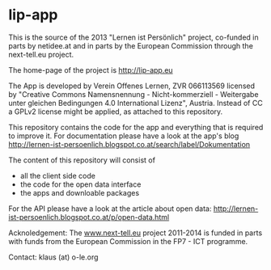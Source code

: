 lip-app
=======

This is the source of the 2013 "Lernen ist Persönlich" project, co-funded in parts by netidee.at and in parts by the European Commission through the next-tell.eu project.

The home-page of the project is http://lip-app.eu

The App is developed by Verein Offenes Lernen, ZVR 066113569 licensed by "Creative Commons Namensnennung - Nicht-kommerziell - Weitergabe unter gleichen Bedingungen 4.0 International Lizenz", Austria. Instead of CC a GPLv2 license might be applied, as attached to this repository.

This repository contains the code for the app and everything that is required to improve it. For documentation please have a look at the app's blog http://lernen-ist-persoenlich.blogspot.co.at/search/label/Dokumentation

The content of this repository will consist of
* all the client side code
* the code for the open data interface
* the apps and downloable packages

For the API please have a look at the article about open data: http://lernen-ist-persoenlich.blogspot.co.at/p/open-data.html


Acknoledgement: The www.next-tell.eu project 2011-2014 is funded in parts with funds from the European Commission in the FP7 - ICT programme.

Contact: klaus (at) o-le.org
